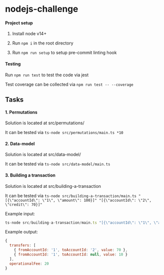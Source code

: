 # nodejs-challenge

#### Project setup

1) Install node v14+

2) Run `npm i` in the root directory

3) Run `npm run setup` to setup pre-commit linting hook

#### Testing
Run `npm run test` to test the code via jest

Test coverage can be collected via `npm run test -- --coverage`

## Tasks

#### 1. Permutations
Solution is located at src/permutations/

It can be tested via `ts-node src/permutations/main.ts *10`


#### 2. Data-model
Solution is located at src/data-model/

It can be tested via `ts-node src/data-model/main.ts`


#### 3. Building a transaction
Solution is located at src/building-a-transaction

It can be tested via `ts-node src/building-a-transaction/main.ts "[{\"accountId\": \"1\", \"amount\": 100}]" "[{\"accountId\": \"2\", \"credit\": 70}]"`

Example input:
```javascript
ts-node src/building-a-transaction/main.ts "[{\"accountId\": \"1\", \"amount\": 100}]" "[{\"accountId\": \"2\", \"credit\": 70}]"
```

Example output:
```javascript
{
  transfers: [
    { fromAccountId: '1', toAccountId: '2', value: 70 },
    { fromAccountId: '1', toAccountId: null, value: 10 }
  ],
  operationalFee: 20
}
```
